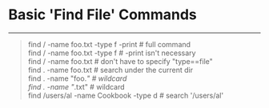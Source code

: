 
# Basic 'Find File' Commands
--------------------------
>find / -name foo.txt -type f -print             # full command </br>
>find / -name foo.txt -type f                    # -print isn't necessary </br>
>find / -name foo.txt                            # don't have to specify "type==file" </br>
>find . -name foo.txt                            # search under the current dir </br>
>find . -name "foo.*"                            # wildcard </br>
>find . -name "*.txt"                            # wildcard </br>
>find /users/al -name Cookbook -type d           # search '/users/al' </br>
